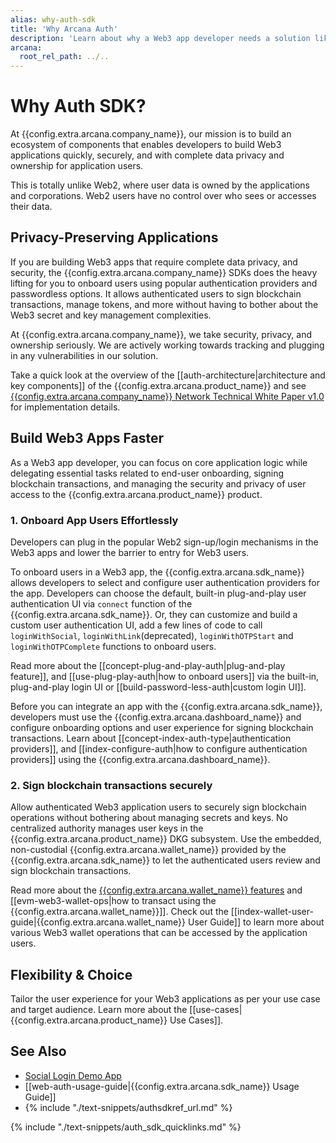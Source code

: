 ```yaml
---
alias: why-auth-sdk
title: 'Why Arcana Auth'
description: 'Learn about why a Web3 app developer needs a solution like Arcana Auth and what problems in Web3 it solves?'
arcana:
  root_rel_path: ../..
---
```


# Why Auth SDK?

At {{config.extra.arcana.company_name}}, our mission is to build an ecosystem of components that enables developers to build Web3 applications quickly, securely, and with complete data privacy and ownership for application users.

This is totally unlike Web2, where user data is owned by the applications and corporations. Web2 users have no control over who sees or accesses their data.

## Privacy-Preserving Applications

If you are building Web3 apps that require complete data privacy, and security, the {{config.extra.arcana.company_name}} SDKs does the heavy lifting for you to onboard users using popular authentication providers and passwordless options. It allows authenticated users to sign blockchain transactions, manage tokens, and more without having to bother about the Web3 secret and key management complexities.

At {{config.extra.arcana.company_name}}, we take security, privacy, and ownership seriously. We are actively working towards tracking and plugging in any vulnerabilities in our solution.

Take a quick look at the overview of the [[auth-architecture|architecture and key components]] of the {{config.extra.arcana.product_name}} and see [{{config.extra.arcana.company_name}} Network Technical White Paper v1.0](https://www.notion.so/arcananetwork/Arcana-Technical-Docs-a1d7fd0d2970452586c693e4fee14d08) for implementation details.

## Build Web3 Apps Faster

As a Web3 app developer, you can focus on core application logic while delegating essential tasks related to end-user onboarding, signing blockchain transactions, and managing the security and privacy of user access to the {{config.extra.arcana.product_name}} product.

### 1. Onboard App Users Effortlessly

Developers can plug in the popular Web2 sign-up/login mechanisms in the Web3 apps and lower the barrier to entry for Web3 users. 

To onboard users in a Web3 app, the {{config.extra.arcana.sdk_name}} allows developers to select and configure user authentication providers for the app. Developers can choose the default, built-in plug-and-play user authentication UI via `connect` function of the {{config.extra.arcana.sdk_name}}. Or, they can customize and build a custom user authentication UI, add a few lines of code to call `loginWithSocial`, `loginWithLink`(deprecated), `loginWithOTPStart` and `loginWithOTPComplete` functions to onboard users.

Read more about the [[concept-plug-and-play-auth|plug-and-play feature]], and [[use-plug-play-auth|how to onboard users]] via the built-in, plug-and-play login UI or [[build-password-less-auth|custom login UI]].

Before you can integrate an app with the {{config.extra.arcana.sdk_name}}, developers must use the {{config.extra.arcana.dashboard_name}} and configure onboarding options and user experience for signing blockchain transactions. Learn about [[concept-index-auth-type|authentication providers]], and [[index-configure-auth|how to configure authentication providers]] using the {{config.extra.arcana.dashboard_name}}.

### 2. Sign blockchain transactions securely

Allow authenticated Web3 application users to securely sign blockchain operations without bothering about managing secrets and keys. No centralized authority manages user keys in the {{config.extra.arcana.product_name}} DKG subsystem. Use the embedded, non-custodial {{config.extra.arcana.wallet_name}} provided by the {{config.extra.arcana.sdk_name}} to let the authenticated users review and sign blockchain transactions. 

Read more about the [{{config.extra.arcana.wallet_name}} features]({{page.meta.arcana.root_rel_path}}/concepts/anwallet/index.md) and [[evm-web3-wallet-ops|how to transact using the {{config.extra.arcana.wallet_name}}]]. Check out the [[index-wallet-user-guide|{{config.extra.arcana.wallet_name}} User Guide]] to learn more about various Web3 wallet operations that can be accessed by the application users.

## Flexibility & Choice

Tailor the user experience for your Web3 applications as per your use case and target audience. Learn more about the [[use-cases|{{config.extra.arcana.product_name}} Use Cases]].

## See Also

* [Social Login Demo App]({{config.extra.arcana.auth_sdk_demo_url}})
* [[web-auth-usage-guide|{{config.extra.arcana.sdk_name}} Usage Guide]]
* {% include "./text-snippets/authsdkref_url.md" %}

{% include "./text-snippets/auth_sdk_quicklinks.md" %}